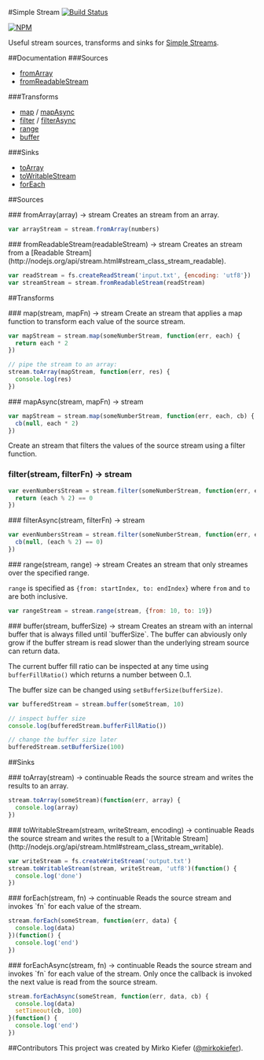 #Simple Stream
[![Build Status](https://travis-ci.org/mirkokiefer/simple-stream.png?branch=master)](https://travis-ci.org/mirkokiefer/simple-stream)

[![NPM](https://nodei.co/npm/simple-stream.png)](https://nodei.co/npm/simple-stream/)

Useful stream sources, transforms and sinks for [Simple Streams](https://github.com/creationix/js-git/blob/master/specs/simple-stream.md).

##Documentation
###Sources
- [fromArray](#fromArray)
- [fromReadableStream](#fromReadableStream)

###Transforms
- [map](#map) / [mapAsync](#mapAsync)
- [filter](#filter) / [filterAsync](#filterAsync)
- [range](#range)
- [buffer](#buffer)

###Sinks
- [toArray](#toArray)
- [toWritableStream](#toWritableStream)
- [forEach](#forEach)

##Sources

<a name="fromArray" />
### fromArray(array) -> stream
Creates an stream from an array.

``` js
var arrayStream = stream.fromArray(numbers)
```

<a name="fromReadableStream" />
### fromReadableStream(readableStream) -> stream
Creates an stream from a [Readable Stream](http://nodejs.org/api/stream.html#stream_class_stream_readable).

``` js
var readStream = fs.createReadStream('input.txt', {encoding: 'utf8'})
var streamStream = stream.fromReadableStream(readStream)
```

##Transforms

<a name="map" />
### map(stream, mapFn) -> stream
Create an stream that applies a map function to transform each value of the source stream.

``` js
var mapStream = stream.map(someNumberStream, function(err, each) {
  return each * 2
})

// pipe the stream to an array:
stream.toArray(mapStream, function(err, res) {
  console.log(res)
})
```

<a name="mapAsync" />
### mapAsync(stream, mapFn) -> stream

``` js
var mapStream = stream.map(someNumberStream, function(err, each, cb) {
  cb(null, each * 2)
})
```

<a name="filter" />
Create an stream that filters the values of the source stream using a filter function.

### filter(stream, filterFn) -> stream

``` js
var evenNumbersStream = stream.filter(someNumberStream, function(err, each) {
  return (each % 2) == 0
})
```

<a name="filterAsync" />
### filterAsync(stream, filterFn) -> stream

``` js
var evenNumbersStream = stream.filter(someNumberStream, function(err, each, cb) {
  cb(null, (each % 2) == 0)
})
```

<a name="range" />
### range(stream, range) -> stream
Creates an stream that only streames over the specified range.

`range` is specified as `{from: startIndex, to: endIndex}` where `from` and `to` are both inclusive.

``` js
var rangeStream = stream.range(stream, {from: 10, to: 19})
```

<a name="buffer" />
### buffer(stream, bufferSize) -> stream
Creates an stream with an internal buffer that is always filled until `bufferSize`.
The buffer can abviously only grow if the buffer stream is read slower than the underlying stream source can return data.

The current buffer fill ratio can be inspected at any time using `bufferFillRatio()` which returns a number between 0..1.

The buffer size can be changed using `setBufferSize(bufferSize)`.

``` js
var bufferedStream = stream.buffer(someStream, 10)

// inspect buffer size
console.log(bufferedStream.bufferFillRatio())

// change the buffer size later
bufferedStream.setBufferSize(100)
```

##Sinks

<a name="toArray" />
### toArray(stream) -> continuable
Reads the source stream and writes the results to an array.

``` js
stream.toArray(someStream)(function(err, array) {
  console.log(array)
})
```

<a name="toWritableStream" />
### toWritableStream(stream, writeStream, encoding) -> continuable
Reads the source stream and writes the result to a [Writable Stream](http://nodejs.org/api/stream.html#stream_class_stream_writable).

``` js
var writeStream = fs.createWriteStream('output.txt')
stream.toWritableStream(stream, writeStream, 'utf8')(function() {
  console.log('done')
})
```

<a name="forEach" />
### forEach(stream, fn) -> continuable
Reads the source stream and invokes `fn` for each value of the stream.

``` js
stream.forEach(someStream, function(err, data) {
  console.log(data)
})(function() {
  console.log('end')
})
```

<a name="forEachAsync" />
### forEachAsync(stream, fn) -> continuable
Reads the source stream and invokes `fn` for each value of the stream.
Only once the callback is invoked the next value is read from the source stream.

``` js
stream.forEachAsync(someStream, function(err, data, cb) {
  console.log(data)
  setTimeout(cb, 100)
}(function() {
  console.log('end')
})
```

##Contributors
This project was created by Mirko Kiefer ([@mirkokiefer](https://github.com/mirkokiefer)).
